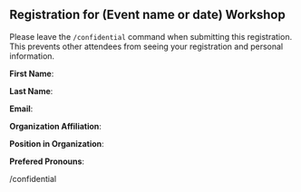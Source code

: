 ## Registration for (Event name or date) Workshop

Please leave the `/confidential` command when submitting this registration. This prevents other attendees from seeing your registration and personal information.

**First Name**:

**Last Name**:

**Email**:

**Organization Affiliation**:

**Position in Organization**:

**Prefered Pronouns**:


/confidential 
